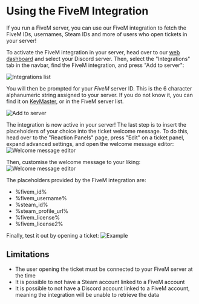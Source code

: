 # Using the FiveM Integration
If you run a FiveM server, you can use our FiveM integration to fetch the FiveM IDs, usernames, Steam IDs and more of users who open tickets in your server!

To activate the FiveM integration in your server, head over to our [web dashboard](https://dashboard.ticketsbot.cloud) and select your Discord server. Then, select the "Integrations" tab in the navbar, find the FiveM integration, and press "Add to server":

![Integrations list](/img/integrations/fivem/integrations_page.webp)

You will then be prompted for your *FiveM* server ID. This is the 6 character alphanumeric string assigned to your server. If you do not know it, you can find it on [KeyMaster](https://keymaster.fivem.net/), or in the FiveM server list.

![Add to server](/img/integrations/fivem/add_to_server.webp)

The integration is now active in your server! The last step is to insert the placeholders of your choice into the ticket welcome message. To do this, head over to the "Reaction Panels" page, press "Edit" on a ticket panel, expand advanced settings, and open the welcome message editor:
![Welcome message editor](/img/integrations/edit_welcome_message.webp)

Then, customise the welcome message to your liking:
![Welcome message editor](/img/integrations/fivem/placeholders.webp)

The placeholders provided by the FiveM integration are:
- %fivem_id%
- %fivem_username%
- %steam_id%
- %steam_profile_url%
- %fivem_license%
- %fivem_license2%

Finally, test it out by opening a ticket:
![Example](/img/integrations/fivem/welcome_message.webp)

## Limitations
- The user opening the ticket must be connected to your FiveM server at the time
- It is possible to not have a Steam account linked to a FiveM account
- It is possible to not have a Discord account linked to a FiveM account, meaning the integration will be unable to retrieve the data
